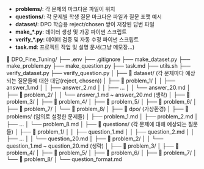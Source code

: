 - **problems/**: 각 문제의 마크다운 파일이 위치
- **questions/**: 각 문제별 학생 질문 마크다운 파일과 질문 포맷 예시
- **dataset/**: DPO 학습용 reject/chosen 쌍이 저장된 답변 파일
- **make_*.py**: 데이터 생성 및 가공 파이썬 스크립트
- **verify_*.py**: 데이터 검증 및 자동 수정 파이썬 스크립트
- **task.md**: 프로젝트 작업 및 설명 문서(그냥 메모장...)
  
📁 DPO_Fine_Tuning/
├── .env
├── .gitignore
├── make_dataset.py
├── make_problem.py
├── make_question.py
├── task.md
├── utils.sh
├── verify_dataset.py
├── verify_question.py
│
├── 📁 dataset/ (각 문제마다 예상되는 질문들에 대한 대답(reject, chosen))
│   ├── 📁 problem_1/
│   │   ├── answer_1.md
│   │   ├── answer_2.md
│   │   ├── ...
│   │   └── answer_20.md
│   ├── 📁 problem_2/
│   │   └── answer_1.md ~ answer_20.md (생략)
│   ├── 📁 problem_3/
│   ├── 📁 problem_4/
│   ├── 📁 problem_5/
│   ├── 📁 problem_6/
│   ├── 📁 problem_7/
│   └── 📁 problem_8/
│
├── 📁 dpo/ (가상환경)
│
├── 📁 problems/ (임의로 설정한 문제들)
│   ├── problem_1.md
│   ├── problem_2.md
│   ├── ...
│   └── problem_8.md
│
├── 📁 questions/ (각 문제에 대해 예상되는 질문들)
│   ├── 📁 problem_1/
│   │   ├── question_1.md
│   │   ├── question_2.md
│   │   ├── ...
│   │   └── question_20.md
│   ├── 📁 problem_2/
│   │   └── question_1.md ~ question_20.md (생략)
│   ├── 📁 problem_3/
│   ├── 📁 problem_4/
│   ├── 📁 problem_5/
│   ├── 📁 problem_6/
│   ├── 📁 problem_7/
│   └── 📁 problem_8/
│
└── question_format.md
